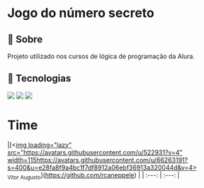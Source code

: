 <h1>Jogo do número secreto</h1>

<h2>🔖 Sobre</h2>
<p>Projeto utilizado nos cursos de lógica de programação da Alura.</p>

## 🚀 Tecnologias
<div>
  <img src="https://img.shields.io/badge/HTML-239120?style=for-the-badge&logo=html5&logoColor=white">
  <img src="https://img.shields.io/badge/CSS-239120?&style=for-the-badge&logo=css3&logoColor=white">
  <img src="https://img.shields.io/badge/JavaScript-F7DF1E?style=for-the-badge&logo=javascript&logoColor=black">
</div>

# Time

|[<[img loading="lazy" src="https://avatars.githubusercontent.com/u/522931?v=4" width=115](https://avatars.githubusercontent.com/u/66263191?s=400&u=e28fa8f9a4bc1f7df8912a06ebf36913a320044d&v=4)https://avatars.githubusercontent.com/u/66263191?s=400&u=e28fa8f9a4bc1f7df8912a06ebf36913a320044d&v=4><br><sub>Vitor Augusto</sub>](https://github.com/rcaneppele) |
| :---: | :---: |
